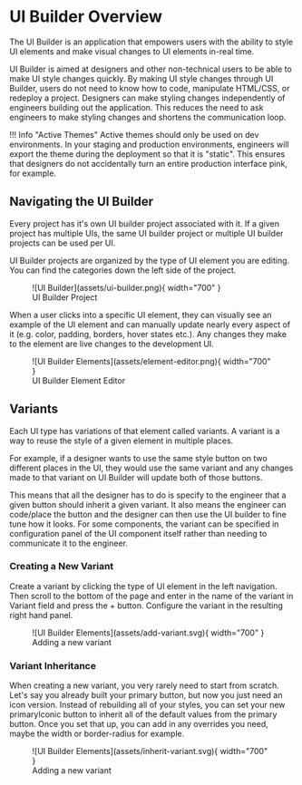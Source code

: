 # UI Builder Overview

The UI Builder is an application that empowers users with the ability to style UI elements and make visual changes to UI elements in-real time. 

UI Builder is aimed at designers and other non-technical users to be able to make UI style changes quickly. By making UI style changes through UI Builder, users do not need to know how to code, manipulate HTML/CSS, or redeploy a project. Designers can make styling changes independently of engineers building out the application. This reduces the need to ask engineers to make styling changes and shortens the communication loop.

!!! Info "Active Themes"
    Active themes should only be used on dev environments. In your staging and production environments, engineers will export the theme during the deployment so that it is "static". This ensures that designers do not accidentally turn an entire production interface pink, for example.
    
## Navigating the UI Builder

Every project has it's own UI builder project associated with it. If a given project has multiple UIs, the same UI builder project or multiple UI builder projects can be used per UI. 

UI Builder projects are organized by the type of UI element you are editing. You can find the categories down the left side of the project. 

<figure markdown>
![UI Builder](assets/ui-builder.png){ width="700" }
  <figcaption>UI Builder Project</figcaption>
</figure>

When a user clicks into a specific UI element, they can visually see an example of the UI element and can manually update nearly every aspect of it (e.g. color, padding, borders, hover states etc.). Any changes they make to the element are live changes to the development UI.

<figure markdown>
![UI Builder Elements](assets/element-editor.png){ width="700" }
  <figcaption>UI Builder Element Editor</figcaption>
</figure>

## Variants

Each UI type has variations of that element called variants. A variant is a way to reuse the style of a given element in multiple places. 

For example, if a designer wants to use the same style button on two different places in the UI, they would use the same variant and any changes made to that variant on UI Builder will update both of those buttons. 

This means that all the designer has to do is specify to the engineer that a given button should inherit a given variant. It also means the engineer can code/place the button and the designer can then use the UI builder to fine tune how it looks. For some components, the variant can be specified in configuration panel of the UI component itself rather than needing to communicate it to the engineer.

### Creating a New Variant

Create a variant by clicking the type of UI element in the left navigation. Then scroll to the bottom of the page and enter in the name of the variant in Variant field and press the + button. Configure the variant in the resulting right hand panel.

<figure markdown>
![UI Builder Elements](assets/add-variant.svg){ width="700" }
  <figcaption>Adding a new variant</figcaption>
</figure>

### Variant Inheritance

When creating a new variant, you very rarely need to start from scratch. Let's say you already built your primary button, but now you just need an icon version. Instead of rebuilding all of your styles, you can set your new primaryIconic button to inherit all of the default values from the primary button. Once you set that up, you can add in any overrides you need, maybe the width or border-radius for example. 

<figure markdown>
![UI Builder Elements](assets/inherit-variant.svg){ width="700" }
  <figcaption>Adding a new variant</figcaption>
</figure>

